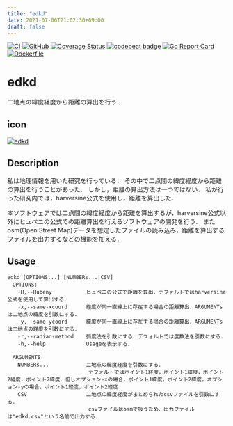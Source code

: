 ```yaml
---
title: "edkd"
date: 2021-07-06T21:02:30+09:00
draft: false
---
```


[![CI](https://github.com/YKatsuy/edkd/actions/workflows/blank.yml/badge.svg)](https://github.com/YKatsuy/edkd/actions/workflows/blank.yml)
[![GitHub](https://img.shields.io/github/license/YKatsuy/edkd)](https://img.shields.io/github/license/YKatsuy/edkd)
[![Coverage Status](https://coveralls.io/repos/github/YKatsuy/edkd/badge.svg?branch=main)](https://coveralls.io/github/YKatsuy/edkd?branch=main)
[![codebeat badge](https://codebeat.co/badges/9bdc88d3-832f-4624-b045-e9a17e0e8794)](https://codebeat.co/projects/github-com-ykatsuy-edkd-main)
[![Go Report Card](https://goreportcard.com/badge/github.com/YKatsuy/edkd)](https://goreportcard.com/report/github.com/YKatsuy/edkd)
[![Dockerfile](https://img.shields.io/badge/Docker-ghcr.io%2FYKatuy%2Fedkd%3A1.0.0-green?logo=docker)](https://hub.docker.com/repository/docker/ykatuy/edkd/general)

# edkd

二地点の緯度経度から距離の算出を行う．

## icon

[![edkd](https://freesvg.org/img/restaurant-map-location.png)](https://freesvg.org/restaurant-map-location)

## Description

私は地理情報を用いた研究を行っている．
その中で二点間の緯度経度から距離の算出を行うことがあった．
しかし，距離の算出方法は一つではない．
私が行った研究内では，harversine公式を使用し，距離を算出した．

本ソフトウェアでは二点間の緯度経度から距離を算出するが，harversine公式以外にヒュベニの公式での距離算出を行えるソフトウェアの開発を行う．
またosm(Open Street Map)データを想定したファイルの読み込み，距離を算出するファイルを出力するなどの機能を加える．

## Usage

```
edkd [OPTIONS...] [NUMBERs...|CSV]
　OPTIONS:
　　-H,--Hubeny           ヒュベニの公式で距離を算出．デフォルトではharversine公式を使用して算出する．
　　-x,--same-xcoord      経度が同一直線上に存在する場合の距離算出．ARGUMENTsは二地点の緯度を引数にする．
　　-y,--same-ycoord      緯度が同一直線上に存在する場合の距離算出．ARGUMENTsは二地点の経度を引数にする．
　　-r,--radian-method    弧度法を引数にする．デフォルトでは度数法を引数にする．
　　-h,--help             Usageを表示する．

　ARGUMENTS 
　　NUMBERs...            二地点の緯度経度を引数にする．
                          デフォルトではポイント1経度，ポイント1緯度，ポイント2経度，ポイント2緯度．但しオプション-xの場合，ポイント1緯度，ポイント2緯度，オプション-yの場合，ポイント1経度，ポイント2経度
　　CSV                   二地点の緯度経度がまとめられたcsvファイルを引数にする．
                          csvファイルはosmで扱うため．出力ファイルは"edkd.csv"という名前で出力する．
```


